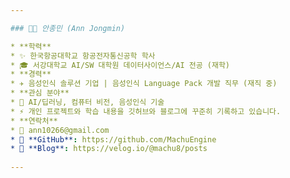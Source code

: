 ```yaml
---

### 🧑‍💻 안종민 (Ann Jongmin)

* **학력**
* ✨ 한국항공대학교 항공전자통신공학 학사
* 🎓 서강대학교 AI/SW 대학원 데이터사이언스/AI 전공 (재학)
* **경력**
* ✈️ 음성인식 솔루션 기업 | 음성인식 Language Pack 개발 직무 (재직 중)
* **관심 분야**
* 🔭 AI/딥러닝, 컴퓨터 비전, 음성인식 기술
* ⚡ 개인 프로젝트와 학습 내용을 깃허브와 블로그에 꾸준히 기록하고 있습니다.
* **연락처**
* 📧 ann10266@gmail.com
* 🔗 **GitHub**: https://github.com/MachuEngine
* 🔗 **Blog**: https://velog.io/@machu8/posts
  
---
```


<!---
MachuEngine/MachuEngine is a ✨ special ✨ repository because its `README.md` (this file) appears on your GitHub profile.
You can click the Preview link to take a look at your changes.
--->
